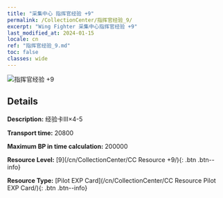 ```yaml
---
title: "采集中心 指挥官经验 +9"
permalink: /CollectionCenter/指挥官经验_9/
excerpt: "Wing Fighter 采集中心指挥官经验 +9"
last_modified_at: 2024-01-15
locale: cn
ref: "指挥官经验_9.md"
toc: false
classes: wide
---
```



![指挥官经验 +9](/images/cc/CC_Pilot_EXP_Card_6.png)

## Details

  **Description:** 经验卡III×4-5

  **Transport time:** 20800

  **Maximum BP in time calculation:** 200000

  **Resource Level:** [9](/cn/CollectionCenter/CC Resource +9/){: .btn .btn--info}

  **Resource Type:** [Pilot EXP Card](/cn/CollectionCenter/CC Resource Pilot EXP Card/){: .btn .btn--info}

